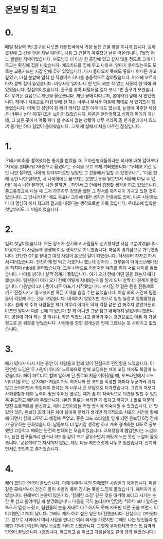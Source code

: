 # 온보딩 팀 회고
# 0.
매일 잠실역 1번 출구로 나오면 대한민국에서 가장 높은 건물 앞을 지나게 됩니다. 등하굣길에 그 건물 앞을 지날 때마다, 처음 그 건물과 마주쳤던 날을 떠올립니다.
7월의 어느 쌀쌀한 저녁이었습니다. 부모님과 더 이상 한 공간에 있고 싶지 않을 정도로 크게 다투고는 홧김에 집을 나왔습니다. 체크카드를 집에 두고 나와서, 얼마가 들어있는지도 모르는 교통카드만 지갑 안에 꽂혀 있었습니다. 다시 돌아오지 못해도 좋으니 어디든 가고 싶었고, 마침 눈앞에 멈춰 선 직행버스 하나를 충동적으로 잡아탔습니다. 버스에 오르자마자 깜빡 잠이 들었습니다. 비몽사몽 일어나니 한 번도 와본 적 없는 서울의 한 역에 와 있었습니다. 잠실역이었습니다. 출구를 찾아 터덜터덜 걷다 보니 1번 출구가 보였습니다. 무거운 걸음으로 계단을 올랐습니다. 계단 끝에 다다르자, 롯데타워 앞에 서 있었습니다.
태어나 처음으로 타워 앞에 선 저는 너무나 무서운 마음에 제대로 서 있기조차 힘들었습니다. 이제 갓 성인이 된 제가 의지할 곳은 아무 데도 없는데, 눈앞에 마주한 세상은 너무나 높아 꼭대기조차 보이지 않았습니다. 마음은 불안정하고 심하게 허기가 지는데, 그 넓은 곳에서 어묵 하나 살 수조차 없는 상황이 너무 서러워 길 한가운데에서 흐느껴 울기만 하다 힘없이 돌아왔습니다. 그게 제 삶에서 처음 마주한 잠실입니다.

# 1.
우테코에 최종 합격했다는 통지를 받았을 때, 우아한형제들이라는 회사에 대해 알아보다 ‘사옥을 롯데타워 38층으로 옮겼다’는 소식을 보고 크게 기뻐했습니다. “우테코 기간 동안 나만 잘하면, 나에게 트라우마로만 남았던 그 건물에서 일할 수 있겠구나.” , “다음 한 해 동안 나만 잘하면, 내 나이대에는 꿈꾸지도 못했던 돈을 받으면서 서울에 다닐 수 있어!” 계속 나만 잘하면, 나만 잘하면 .. 하면서 그 안에서 경쟁할 생각을 하고 있었습니다. 중고등학교에 다닐 때 그저 하루하루 경쟁만 했던 그 정서를 아직까지 가지고 있던 것이었습니다. 그 당시까지만 해도 동료나 크루에 대한 생각은 안중에도 없이, 다른 사람들보다 더 열심히 해서 최고의 결과를 내겠다는 생각으로만 가득 찼습니다. 우테코에 입학한 첫날까지도 그 마음이었습니다.

# 2.
입학 첫날이었습니다. 모든 장소가 신기하고 사람들도 신기했지만 사실 그뿐이었습니다. 마음속은 이 사람들과 경쟁해 이길 생각으로 가득했습니다. 마음이 경계심으로 가득했습니다. 간단한 OT를 끝내고 여섯 사람이 온보딩 팀이 되었습니다. 식사부터 하자고 하셔서 따라갔습니다. 잔잔하게 밥 먹고 가겠거니 했는데 갑자기 .. 크루들이 아이스브레이킹을 하자며 mbti를 물어봤습니다. 그걸 시작으로 이런저런 얘기를 하다 서로 나이를 밝혔습니다. 나이를 밝히니 살짝 경계가 풀렸습니다. 여기 오기 전에 어떤 일을 했는지 얘기했습니다. 팀원들이 여기 오기 전에 어떻게 지내왔는지를 알게 되니 살짝 더 경계가 풀렸습니다.
다음날이 되니 몸이 너무 아프기 시작했습니다. 부서질 것 같은 몸을 진통제로 겨우 진정시키고 등교했지만 아픈 기색을 숨길 수는 없었습니다. 아침 회의 시간에 팀원들이 걱정해 주는 것을 보았습니다. 내색하지 않았지만 속으로 엄청 놀랐고 얼떨떨했습니다. 원래 제 주위 사람들은 제가 아무리 아파도 딱히 걱정 같은 건 해주지 않았거든요. 아프면 알아서 다른 곳에 가 있던가 할 게 아니면 그냥 참고 내색하지 말았어야 했습니다. 병원에 가야 하는 것 아니냐, 약은 먹었느냐고 물어봐 주는 것만으로도 아픈 게 가실 정도로 큰 위로를 받았습니다. 사람들을 향한 경계심은 언제 그랬냐는 듯 사라지고 없었습니다.

# 3.
해가 떴다가 다시 지는 동안 이 사람들과 함께 있어 진심으로 편안함을 느꼈습니다. 이 편안한 느낌은 두 사람이 하나의 노트북으로 함께 코딩하는 페어 코딩 때에도 똑같이 느꼈습니다. 페어 파트너로 함께 일하게 된 폴로와 처음 이어졌을 때, 오프라인에서 코드 이야기를 하는 것 자체가 처음이기도 하거니와 한 코드를 작성할 때마다 누군가와 쉬지 않고 논의하면서 작업해야 한다는 게 너무나 큰 부담으로 다가왔습니다. 그런데 저보다 사회경험과 대화 능력이 훨씬 뛰어난 폴로는 제가 좀 더 적극적으로 의견을 말할 수 있도록 유도하고 배려해 주었습니다. (본인 말로는 배려한 게 없다고 하지만..) 폴로 덕분에 멋진 프로젝트를 완성하고, 페어 코딩이라는 작업 방식에 익숙해질 수 있었습니다. 더 멋있던 것은, 온보딩 조의 다른 페어 팀에게 문제가 생기면 적극적으로 서로의 시간을 할애해 가면서 함께 고민하고 해결해 주었고, 좋은 코드 스타일을 알게 되면 온보딩 6명 전체가 공유하는 문화였습니다. 남들보다 더 앞서갈 생각만 하고 계속 경계하는 태도로 공부했던 고등학교 때와는 완전히 반대되는 모습이었습니다. 교육생들이 협업한다는 느낌보다, 친한 친구들끼리 인스타 피드를 같이 보고 공유하면서 재밌게 노는 듯한 느낌이 들었습니다. ‘공유하라’고 지시하지 않았는데도 다들 자연스럽게 나누고 있었습니다. 신기하면서도 편안하고 즐거웠습니다.

# 4.
페어 코딩과 연극이 끝났습니다. 이제 일주일 동안 함께했던 사람들과 헤어집니다. 마음 깊은 곳에서부터 천천히 물이 차올라 목이 잠기는 듯한 느낌이 들었습니다. 헤어지기 싫었습니다. 원래부터 눈물이 많은지라, ‘함께한 소감’ 같은 것을 얘기해 보라고 시키는 순간 못 참고 울어버릴 게 분명했습니다. 마음을 꾹꾹 눌러가며 덤덤한 척하다 보니 말하는 속도가 엄청 느렸고, 팀원들의 눈을 제대로 마주하지도 못해 자꾸만 다른 곳을 보면서 이야기했던 기억이 납니다.
그래도 제가 하고 싶은 말은 다 전했습니다. 진심으로 고마웠다고. 앞으로 사회에서 여러 사람을 만나고 여러 회사를 가겠지만 그때도 나는 당신들과 함께한 기억이 여전히 제일 소중할 거라고 전했습니다.
그렇게 우아한테크코스 첫 팀과의 인연이 끝났습니다.
(뻥입니다. 하교하고 술 마셨고 다음날에도 같이 강의 들었습니다.)

